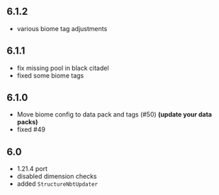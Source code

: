 ## 6.1.2
- various biome tag adjustments

## 6.1.1
- fix missing pool in black citadel
- fixed some biome tags

##  6.1.0
- Move biome config to data pack and tags (#50) **(update your data packs)**
- fixed #49

## 6.0
- 1.21.4 port
- disabled dimension checks
- added `StructureNbtUpdater`